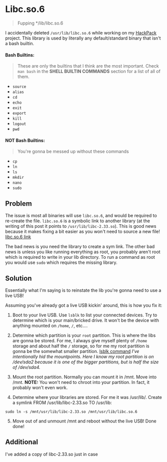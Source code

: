# Libc.so.6
> Fupping */lib/libc.so.6

I accidentally deleted `/usr/lib/libc.so.6` while working on my [HackPack](https://github.com/owenCocjin/HackPack) project. This library is used by literally any default/standard binary that isn't a bash builtin.

#### Bash Builtins:
> These are only the builtins that I think are the most important. Check `man bash` in the <b>SHELL BUILTIN COMMANDS</b> section for a list of all of them.
- `source`
- `alias`
- `cd`
- `echo`
- `exit`
- `export`
- `kill`
- `logout`
- `pwd`

#### NOT Bash Builtins:
> You're gonna be messed up without these commands
- `cp`
- `ln`
- `ls`
- `mkdir`
- `nano`
- `sudo`

## Problem
The issue is most all binaries will use `libc.so.6`, and would be required to re-create the file. `libc.so.6` is a symbolic link to another library (at the writing of this post it points to `/usr/lib/libc-2.33.so`). This is good news because it makes fixing a bit easier as you won't need to source a new file!
[libc.so.6 link](https://github.com/owenCocjin/Linux-Fups/raw/master/Fups/Libc.so.6/Pics/liblink.png "libc.so.6 link")

The bad news is you need the library to create a sym link. The other bad news is unless you like running everything as root, you probably aren't root which is required to write in your lib directory. To run a command as root you would use `sudo` which requires the missing library.

## Solution
Essentially what I'm saying is to reinstate the lib you're gonna need to use a live USB!

Assuming you've already got a live USB kickin' around, this is how you fix it:

1. Boot to your live USB. Use `lsblk` to list your connected devices. Try to determine which is your main/bricked drive. It won't be the device with anything mounted on `/home`, `/`, etc....

2. Determine which partition is your `root` partition. This is where the libs are gonna be stored. For me, I always give myself plenty of `/home` storage and about half the `/` storage, so for me my root partition is gonna be the somewhat smaller partition.
[lsblk command](https://github.com/owenCocjin/Linux-Fups/raw/master/Fups/Libc.so.6/Pics/lsblk.png "lsblk")
<i>I've intentionally hid the mountpoints. Here I know my root partition is on /dev/sda2 because it is one of the bigger partitions, but is half the size of /dev/sda4.</i>

3. Mount the root partition. Normally you can mount it in /mnt. Move into /mnt. <b>NOTE:</b> You won't need to chroot into your partition. In fact, it probably won't even work.

4. Determine where your libraries are stored. For me it was /usr/lib/. Create a symlink FROM /usr/lib/libc-2.33.so TO /usr/lib:
```
sudo ln -s /mnt/usr/lib/libc-2.33.so /mnt/usr/lib/libc.so.6
```

5. Move out of and unmount /mnt and reboot without the live USB! Done done!

## Additional
I've added a copy of libc-2.33.so just in case
